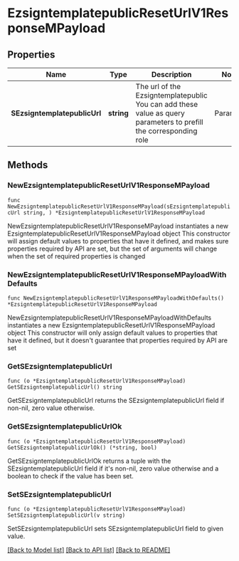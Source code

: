 # EzsigntemplatepublicResetUrlV1ResponseMPayload

## Properties

Name | Type | Description | Notes
------------ | ------------- | ------------- | -------------
**SEzsigntemplatepublicUrl** | **string** | The url of the Ezsigntemplatepublic  You can add these value as query parameters to prefill the corresponding role  |Parameter|Description| |-|-| |sEzsigntemplatesignerDescription|The role to fill| |sContactFirstname|The contact firstname| |sContactLastname|The contact lastname| |sEmailAddress|The contact email| |sPhoneE164|The contact phone number| |sPhoneE164Cell|The contact cell phone number| | 

## Methods

### NewEzsigntemplatepublicResetUrlV1ResponseMPayload

`func NewEzsigntemplatepublicResetUrlV1ResponseMPayload(sEzsigntemplatepublicUrl string, ) *EzsigntemplatepublicResetUrlV1ResponseMPayload`

NewEzsigntemplatepublicResetUrlV1ResponseMPayload instantiates a new EzsigntemplatepublicResetUrlV1ResponseMPayload object
This constructor will assign default values to properties that have it defined,
and makes sure properties required by API are set, but the set of arguments
will change when the set of required properties is changed

### NewEzsigntemplatepublicResetUrlV1ResponseMPayloadWithDefaults

`func NewEzsigntemplatepublicResetUrlV1ResponseMPayloadWithDefaults() *EzsigntemplatepublicResetUrlV1ResponseMPayload`

NewEzsigntemplatepublicResetUrlV1ResponseMPayloadWithDefaults instantiates a new EzsigntemplatepublicResetUrlV1ResponseMPayload object
This constructor will only assign default values to properties that have it defined,
but it doesn't guarantee that properties required by API are set

### GetSEzsigntemplatepublicUrl

`func (o *EzsigntemplatepublicResetUrlV1ResponseMPayload) GetSEzsigntemplatepublicUrl() string`

GetSEzsigntemplatepublicUrl returns the SEzsigntemplatepublicUrl field if non-nil, zero value otherwise.

### GetSEzsigntemplatepublicUrlOk

`func (o *EzsigntemplatepublicResetUrlV1ResponseMPayload) GetSEzsigntemplatepublicUrlOk() (*string, bool)`

GetSEzsigntemplatepublicUrlOk returns a tuple with the SEzsigntemplatepublicUrl field if it's non-nil, zero value otherwise
and a boolean to check if the value has been set.

### SetSEzsigntemplatepublicUrl

`func (o *EzsigntemplatepublicResetUrlV1ResponseMPayload) SetSEzsigntemplatepublicUrl(v string)`

SetSEzsigntemplatepublicUrl sets SEzsigntemplatepublicUrl field to given value.



[[Back to Model list]](../README.md#documentation-for-models) [[Back to API list]](../README.md#documentation-for-api-endpoints) [[Back to README]](../README.md)


